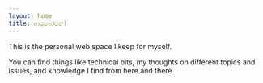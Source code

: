```yaml
---
layout: home
title: ආයුබෝවන්!
---
```

This is the personal web space I keep for myself.

You can find things like technical bits, my thoughts on different topics and issues, and knowledge I find from here and there.
